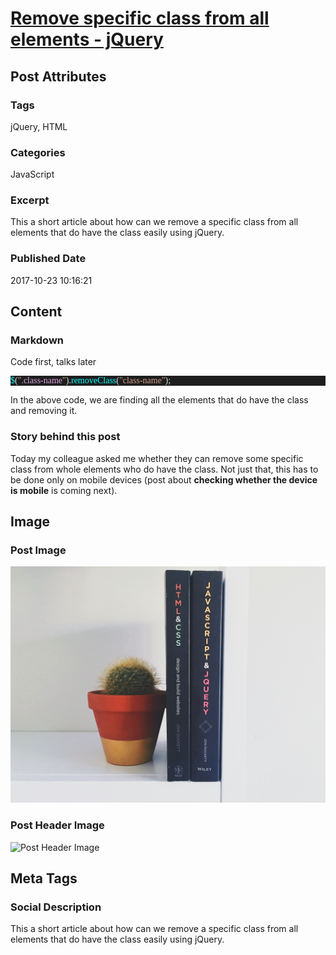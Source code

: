 # [Remove specific class from all elements - jQuery](https://www.abhith.net/post/remove-specific-class-from-all-elements-jquery/)
## Post Attributes
### Tags
jQuery, HTML
### Categories
JavaScript
### Excerpt
This a short article about how can we remove a specific class from all elements that do have the class easily using jQuery.
### Published Date
2017-10-23 10:16:21
## Content
### Markdown
Code first, talks later
<pre style="font-family:Consolas;font-size:13;color:gainsboro;background:#1e1e1e;"><span style="color:cyan;">$</span>(<span style="color:#d69d85;">&quot;.</span><span style="color:plum;">class-name</span><span style="color:#d69d85;">&quot;</span>).<span style="color:cyan;">removeClass</span>(<span style="color:#d69d85;">&quot;class-name&quot;</span>);
</pre>
In the above code, we are finding all the elements that do have the class and removing it.

### Story behind this post
Today my colleague asked me whether they can remove some specific class from whole elements who do have the class. Not just that, this has to be done only on mobile devices (post about **checking whether the device is mobile** is coming next).
## Image
### Post Image
![Post Image](greg-rakozy-129733.jpg) 
### Post Header Image
![Post Header Image]()

## Meta Tags
### Social Description
This a short article about how can we remove a specific class from all elements that do have the class easily using jQuery.
